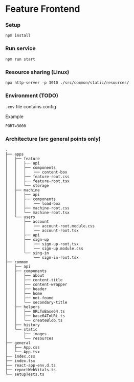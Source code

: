 # Feature Frontend

### Setup 
```
npm install
```

### Run service
```
npm run start
```

### Resource sharing (Linux)
```
npx http-server -p 3010 ./src/common/static/resources/
```

### Environment (TODO)

`.env` file contains config

Example
```
PORT=3000
```

### Architecture (src general points only)
```
.
├── apps
│   ├── feature
│   │   ├── api
│   │   ├── components
│   │   │   └── content-box
│   │   ├── feature-root.css
│   │   ├── feature-root.tsx
│   │   └── storage
│   ├── machine
│   │   ├── api
│   │   ├── components
│   │   │   └── load-box
│   │   ├── machine-root.css
│   │   └── machine-root.tsx
│   └── users
│       ├── account
│       │   ├── account-root.module.css
│       │   └── account-root.tsx
│       ├── api
│       ├── sign-up
│       │   ├── sign-up-root.tsx
│       │   └── sign-up.module.css
│       └── sing-in
│           └── sign-in-root.tsx
├── common
│   ├── api
│   ├── components
│   │   ├── about
│   │   ├── content-title
│   │   ├── content-wrapper
│   │   ├── header
│   │   ├── home
│   │   ├── not-found
│   │   └── secondary-title
│   ├── helpers
│   │   ├── URLToBase64.ts
│   │   ├── base64ToURL.ts
│   │   └── createBlob.ts
│   ├── history
│   └── static
│       ├── images
│       └── resources
├── general
│   ├── App.css
│   └── App.tsx
├── index.css
├── index.tsx
├── react-app-env.d.ts
├── reportWebVitals.ts
└── setupTests.ts
```